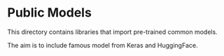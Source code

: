 # Public Models

This directory contains libraries that import pre-trained common models.

The aim is to include famous model from Keras and HuggingFace.

